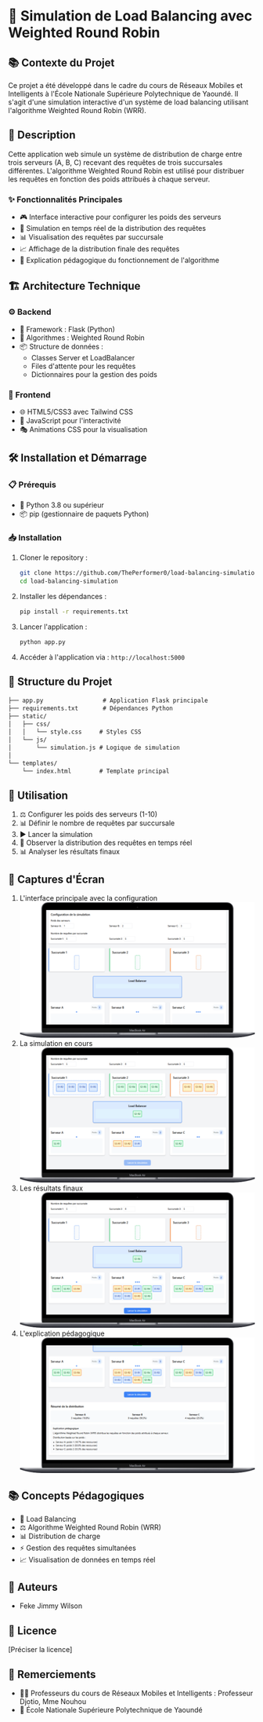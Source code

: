 # 🚀 Simulation de Load Balancing avec Weighted Round Robin

## 📚 Contexte du Projet
Ce projet a été développé dans le cadre du cours de Réseaux Mobiles et Intelligents à l'École Nationale Supérieure Polytechnique de Yaoundé. Il s'agit d'une simulation interactive d'un système de load balancing utilisant l'algorithme Weighted Round Robin (WRR).

## 📝 Description
Cette application web simule un système de distribution de charge entre trois serveurs (A, B, C) recevant des requêtes de trois succursales différentes. L'algorithme Weighted Round Robin est utilisé pour distribuer les requêtes en fonction des poids attribués à chaque serveur.

### ✨ Fonctionnalités Principales
- 🎮 Interface interactive pour configurer les poids des serveurs
- 🔄 Simulation en temps réel de la distribution des requêtes
- 📊 Visualisation des requêtes par succursale
- 📈 Affichage de la distribution finale des requêtes
- 📖 Explication pédagogique du fonctionnement de l'algorithme

## 🏗️ Architecture Technique

### ⚙️ Backend
- 🐍 Framework : Flask (Python)
- 🔢 Algorithmes : Weighted Round Robin
- 📦 Structure de données : 
  - Classes Server et LoadBalancer
  - Files d'attente pour les requêtes
  - Dictionnaires pour la gestion des poids

### 🎨 Frontend
- 🌐 HTML5/CSS3 avec Tailwind CSS
- 📜 JavaScript pour l'interactivité
- 🎭 Animations CSS pour la visualisation

## 🛠️ Installation et Démarrage

### 📋 Prérequis
- 🐍 Python 3.8 ou supérieur
- 📦 pip (gestionnaire de paquets Python)

### 📥 Installation
1. Cloner le repository :
   ```bash
   git clone https://github.com/ThePerformer0/load-balancing-simulation.git
   cd load-balancing-simulation
   ```
2. Installer les dépendances :
   ```bash
   pip install -r requirements.txt
   ```
3. Lancer l'application :
   ```bash
   python app.py
   ```
4. Accéder à l'application via : `http://localhost:5000`

## 📁 Structure du Projet
```
├── app.py                 # Application Flask principale
├── requirements.txt       # Dépendances Python
├── static/
│   ├── css/
│   │   └── style.css     # Styles CSS
│   └── js/
│       └── simulation.js # Logique de simulation
│
└── templates/
    └── index.html        # Template principal
```

## 🎯 Utilisation
1. ⚖️ Configurer les poids des serveurs (1-10)
2. 📊 Définir le nombre de requêtes par succursale
3. ▶️ Lancer la simulation
4. 👀 Observer la distribution des requêtes en temps réel
5. 📊 Analyser les résultats finaux

## 📸 Captures d'Écran
1. L'interface principale avec la configuration
![Interface principale](images/interface-principale.png)
2. La simulation en cours
![Simulation en cours](images/simulation-en-cours.png)
3. Les résultats finaux
![Résultats finaux](images/resultats-finaux.png)
4. L'explication pédagogique
![Explication pédagogique](images/explication-pedagogique.png)

## 📚 Concepts Pédagogiques
- 🔄 Load Balancing
- ⚖️ Algorithme Weighted Round Robin (WRR)
- 📊 Distribution de charge
- ⚡ Gestion des requêtes simultanées
- 📈 Visualisation de données en temps réel

## 👥 Auteurs
- Feke Jimmy Wilson

## 📄 Licence
[Préciser la licence]

## 🙏 Remerciements
- 👨‍🏫 Professeurs du cours de Réseaux Mobiles et Intelligents : Professeur Djotio, Mme Nouhou
- 🏫 École Nationale Supérieure Polytechnique de Yaoundé
